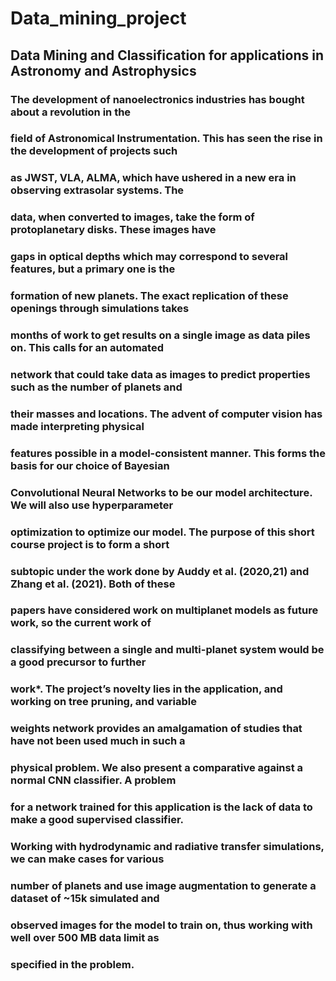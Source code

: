 # Data_mining_project

## Data Mining and Classification for applications in Astronomy and Astrophysics

### The development of nanoelectronics industries has bought about a revolution in the
### field of Astronomical Instrumentation. This has seen the rise in the development of projects such
### as JWST, VLA, ALMA, which have ushered in a new era in observing extrasolar systems. The
### data, when converted to images, take the form of protoplanetary disks. These images have
### gaps in optical depths which may correspond to several features, but a primary one is the
### formation of new planets. The exact replication of these openings through simulations takes
### months of work to get results on a single image as data piles on. This calls for an automated
### network that could take data as images to predict properties such as the number of planets and
### their masses and locations. The advent of computer vision has made interpreting physical
### features possible in a model-consistent manner. This forms the basis for our choice of Bayesian
### Convolutional Neural Networks to be our model architecture. We will also use hyperparameter
### optimization to optimize our model. The purpose of this short course project is to form a short
### subtopic under the work done by Auddy et al. (2020,21) and Zhang et al. (2021). Both of these
### papers have considered work on multiplanet models as future work, so the current work of
### classifying between a single and multi-planet system would be a good precursor to further
### work*. The project’s novelty lies in the application, and working on tree pruning, and variable
### weights network provides an amalgamation of studies that have not been used much in such a
### physical problem. We also present a comparative against a normal CNN classifier. A problem
### for a network trained for this application is the lack of data to make a good supervised classifier.
### Working with hydrodynamic and radiative transfer simulations, we can make cases for various
### number of planets and use image augmentation to generate a dataset of ~15k simulated and
### observed images for the model to train on, thus working with well over 500 MB data limit as
### specified in the problem.
